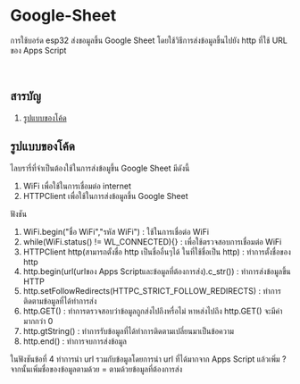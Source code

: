 # Google-Sheet
การใช้บอร์ด esp32 ส่งขอมูลขึ้น Google Sheet โดยใช้วิธีการส่งข้อมูลขึ้นไปยัง http ที่ใช้ URL ของ Apps Script

<br/>

## <a name="content"></a> สารบัญ
1. [รูปแบบของโค้ด](#code)


## <a name="code"></a> รูปแบบของโค้ด
ไลบรารี่ที่จำเป็นต้องใช้ในการส่งข้อมูขึ้น Google Sheet มีดังนี้
1. WiFi เพื่อใช้ในการเชื่อมต่อ internet
2. HTTPClient เพื่อใช้ในการส่งข้อมูลขึ้น Google Sheet

ฟังชัน
1. WiFi.begin("ชื่อ WiFi","รหัส WiFi") : ใช้ในการเชื่อต่อ WiFi
2. while(WiFi.status() != WL_CONNECTED){} : เพื่อใช้ตรวจสอบการเชื่อมต่อ WiFi
3. HTTPClient http(สามารถตั้งชื่อ http เป็นชื่ออื่นๆได้ ในที่ใช้ชื่อเป็น http) : ทำการตั้งชื่อของ http
4. http.begin(url(urlของ Apps Scriptและข้อมูลที่ต้องการส่ง).c_str()) : ทำการส่งข้อมูลขึ้น HTTP
5. http.setFollowRedirects(HTTPC_STRICT_FOLLOW_REDIRECTS) : ทำการติดตามข้อมูลที่ได้ทำการส่ง
6. http.GET() : ทำการตรวจสอบว่าข้อมูลถูกส่งไปถึงหรื่อไม่ หาหส่งไปถึง http.GET() จะมีค่ามากกว่า 0
7. http.gtString() : ทำการรับข้อมูลที่ได้ทำการติดตามเปลี่ยนมาเป็นข้อความ
8. http.end() : ทำการจบการส่งข้อมูล

ในฟังชันข้อที่ 4 ทำการนำ url รวมกับข้อมูลโดยการนำ url ที่ได้มากจาก Apps Script แล้วเพิ่ม ? จากนั้นเพิ่มชื่อของข้อมูลตามด้วย = ตามด้วยข้อมูลที่ต้องการส่ง
